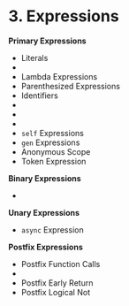 # 3. Expressions

<primary-label ref="header-label"/>

<secondary-label ref="doc-wip"/>

**Primary Expressions**

- Literals
- [](7-3-Object-Initialization.md)
- Lambda Expressions
- Parenthesized Expressions
- Identifiers
- [](3-6-Case-Expressions.md)
- [](3-7-Loop-Expressions.md)
- [](3-8-With-Expressions.md)
- `self` Expressions
- `gen` Expressions
- Anonymous Scope
- Token Expression

**Binary Expressions**

- [](3-13-Binary-Expressions.md)

**Unary Expressions**

- `async` Expression

**Postfix Expressions**

- Postfix Function Calls
- [](3-16-Postfix-Member-Access.md)
- Postfix Early Return
- Postfix Logical Not